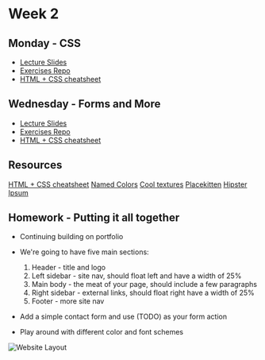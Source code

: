 # Week 2

## Monday - CSS
- [Lecture Slides](https://docs.google.com/presentation/d/17s4kUFQnvp2Yf7DApaAkN0sBuBGJPjqOqP_bs0_2k8E)
- [Exercises Repo](https://github.com/hackbrightacademy/frontend-week-2)
- [HTML + CSS cheatsheet](http://bit.ly/1f6nQFz)

## Wednesday - Forms and More
- [Lecture Slides](https://docs.google.com/presentation/d/1V7fNg6PUmcG5WGN5XcjdWAPHU3PxR87xBuueg5lxHMY)
- [Exercises Repo](https://github.com/hackbrightacademy/frontend-week-2)
- [HTML + CSS cheatsheet](http://bit.ly/1f6nQFz)


## Resources
  [HTML + CSS cheatsheet](http://bit.ly/1f6nQFz)
  [Named Colors](http://bit.ly/1g8MdPc)
  [Cool textures](http://subtlepatterns.com/)
  [Placekitten](http://placekitten.com/)
  [Hipster Ipsum](http://hipsum.co/)


## Homework - Putting it all together

- Continuing building on portfolio

- We're going to have five main sections:
  1. Header - title and logo
  2. Left sidebar - site nav, should float left and have a width of 25%
  3. Main body - the meat of your page, should include a few paragraphs
  4. Right sidebar - external links, should float right have a width of 25%
  5. Footer - more site nav
 
- Add a simple contact form and use (TODO) as your form action

- Play around with different color and font schemes

![Website Layout](http://codingpad.maryspad.com/wp-content/uploads/2009/03/tut4layout.jpg)

